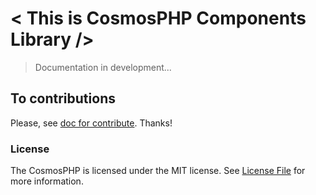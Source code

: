# < This is CosmosPHP Components Library />

> Documentation in development...


## To contributions

Please, see [doc for contribute](https://github.com/lleocastro/cosmosphp/blob/master/docs/CONTRIBUTE.md). Thanks!

### License

The CosmosPHP is licensed under the MIT license. See [License File](https://github.com/lleocastro/cosmosphp/blob/master/LICENSE) for more information.
